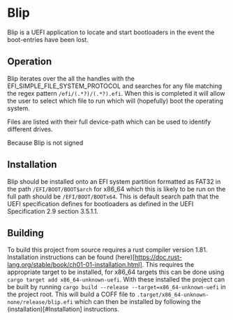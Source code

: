 # Blip

Blip is a UEFI application to locate and start bootloaders in the event the boot-entries have been lost.

## Operation

Blip iterates over the all the handles with the EFI_SIMPLE_FILE_SYSTEM_PROTOCOL and searches for any file matching the 
regex pattern `/efi/(.*?)/(.*?).efi`. When this is completed it will allow the user to select which file to run which 
will (hopefully) boot the operating system.

Files are listed with their full device-path which can be used to identify different drives.

Because Blip is not signed 

## Installation

Blip should be installed onto an EFI system partition formatted as FAT32 in the path `/EFI/BOOT/BOOT$arch`
for x86_64 which this is likely to be run on the full path should be `/EFI/BOOT/BOOTx64`.
This is default search path that the UEFI specification defines for bootloaders as defined in the UEFI Specification 2.9 section 3.5.1.1.

## Building

To build this project from source requires a rust compiler version 1.81. Installation instructions can be found (here)[https://doc.rust-lang.org/stable/book/ch01-01-installation.html].
This requires the appropriate target to be installed, for x86_64 targets this can be done using `cargo target add x86_64-unknown-uefi`.
With these installed the project can be built by running `cargo build --release --target=x86_64-unknown-uefi` in the project root. 
This will build a COFF file to `.target/x86_64-unknown-none/release/blip.efi` which can then be installed by following 
the (installation)[#Installation] instructions.